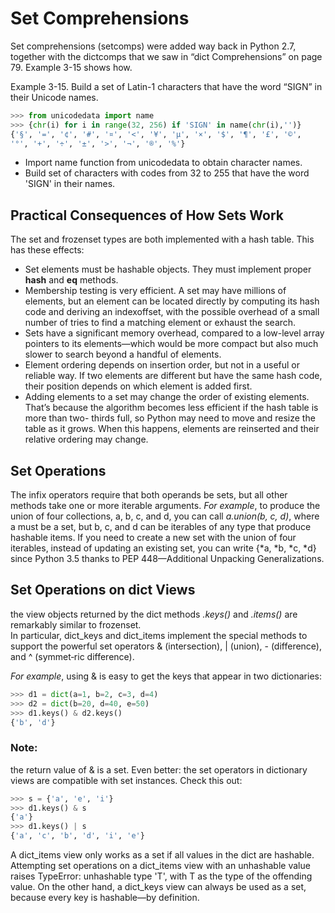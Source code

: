 # Set Comprehensions  

Set comprehensions (setcomps) were added way back in Python 2.7, together with the
dictcomps that we saw in “dict Comprehensions” on page 79. Example 3-15 shows
how.  

Example 3-15. Build a set of Latin-1 characters that have the word “SIGN” in their Unicode names.

```python
>>> from unicodedata import name
>>> {chr(i) for i in range(32, 256) if 'SIGN' in name(chr(i),'')}
{'§', '=', '¢', '#', '¤', '<', '¥', 'µ', '×', '$', '¶', '£', '©',
'°', '+', '÷', '±', '>', '¬', '®', '%'}
```

* Import name function from unicodedata to obtain character names.
* Build set of characters with codes from 32 to 255 that have the word 'SIGN' in
their names.

## Practical Consequences of How Sets Work  

The set and frozenset types are both implemented with a hash table. This has these effects:  

* Set elements must be hashable objects. They must implement proper __hash__
and __eq__ methods.
* Membership testing is very efficient. A set may have millions of elements, but an element can be located directly by computing its hash code and deriving an indexoffset, with the possible overhead of a small number of tries to find a matching element or exhaust the search.
* Sets have a significant memory overhead, compared to a low-level array pointers
to its elements—which would be more compact but also much slower to search
beyond a handful of elements.
* Element ordering depends on insertion order, but not in a useful or reliable way.
If two elements are different but have the same hash code, their position depends
on which element is added first.
* Adding elements to a set may change the order of existing elements. That’s
because the algorithm becomes less efficient if the hash table is more than two-
thirds full, so Python may need to move and resize the table as it grows. When
this happens, elements are reinserted and their relative ordering may change.


## Set Operations

The infix operators require that both operands be sets,
but all other methods take one or more iterable arguments. *For
example*, to produce the union of four collections, a, b, c, and d,
you can call *a.union(b, c, d)*, where a must be a set, but b, c,
and d can be iterables of any type that produce hashable items. If
you need to create a new set with the union of four iterables,
instead of updating an existing set, you can write {*a, *b, *c,
*d} since Python 3.5 thanks to PEP 448—Additional Unpacking
Generalizations.  


## Set Operations on dict Views  

the view objects returned by the dict methods *.keys()*
and *.items()* are remarkably similar to frozenset.  
In particular, dict_keys and dict_items implement the special methods to support
the powerful set operators & (intersection), | (union), - (difference), and ^ (symmet‐ric difference).  

*For example*, using & is easy to get the keys that appear in two dictionaries:  

```python
>>> d1 = dict(a=1, b=2, c=3, d=4)
>>> d2 = dict(b=20, d=40, e=50)
>>> d1.keys() & d2.keys()
{'b', 'd'}
```


### Note:  
the return value of & is a set. Even better: the set operators in dictionary
views are compatible with set instances. Check this out:

```python
>>> s = {'a', 'e', 'i'}
>>> d1.keys() & s
{'a'}
>>> d1.keys() | s
{'a', 'c', 'b', 'd', 'i', 'e'}
```

A dict_items view only works as a set if all values in the dict are
hashable. Attempting set operations on a dict_items view with an
unhashable value raises TypeError: unhashable type 'T', with T
as the type of the offending value.
On the other hand, a dict_keys view can always be used as a set,
because every key is hashable—by definition.
